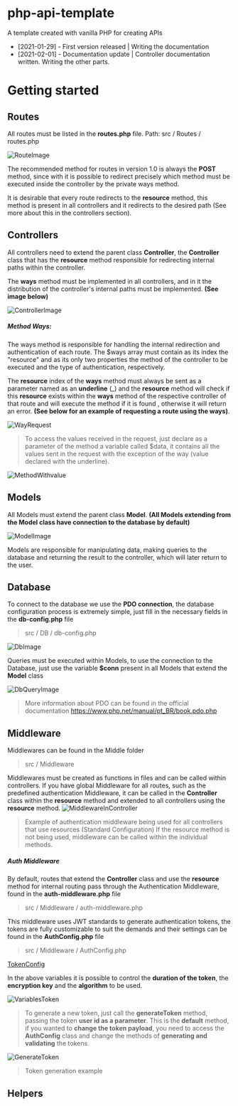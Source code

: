 # php-api-template
A template created with vanilla PHP for creating APIs

* [2021-01-29] - First version released | Writing the documentation
* [2021-02-01] - Documentation update | Controller documentation written. Writing the other parts.

# Getting started

## Routes

All routes must be listed in the **routes.php** file.
Path: src / Routes / routes.php

![RouteImage](https://i.imgur.com/lqdVAVU.png)

The recommended method for routes in version 1.0 is always the **POST** method, since with it is possible to redirect precisely which method must be executed inside the controller by the private ways method.

It is desirable that every route redirects to the **resource** method, this method is present in all controllers and it redirects to the desired path (See more about this in the controllers section).

## Controllers

All controllers need to extend the parent class **Controller**, the **Controller** class that has the **resource** method responsible for redirecting internal paths within the controller.

The **ways** method must be implemented in all controllers, and in it the distribution of the controller's internal paths must be implemented. __(See image below)__

![ControllerImage](https://i.imgur.com/dc6uLOe.png)

##### Method Ways:

The ways method is responsible for handling the internal redirection and authentication of each route. The $ways array must contain as its index the "resource" and as its only two properties the method of the controller to be executed and the type of authentication, respectively.

The **resource** index of the **ways** method must always be sent as a parameter named as an **underline** (_) and the **resource** method will check if this **resource** exists within the **ways** method of the respective controller of that route and will execute the method if it is found , otherwise it will return an error. __(See below for an example of requesting a route using the ways)__.

![WayRequest](https://i.imgur.com/U7rbMEB.png)

>To access the values received in the request, just declare as a parameter of the method a variable called $data, it contains all the values sent in the request with the exception of the way (value declared with the underline).

![MethodWithvalue](https://i.imgur.com/ZMMtSjK.png)

## Models

All Models must extend the parent class **Model**. __(All Models extending from the Model class have connection to the database by default)__

![ModelImage](https://i.imgur.com/6GvIl6k.png)

Models are responsible for manipulating data, making queries to the database and returning the result to the controller, which will later return to the user.

## Database

To connect to the database we use the **PDO connection**, the database configuration process is extremely simple, just fill in the necessary fields in the **db-config.php** file
>src / DB / db-config.php

![DbImage](https://i.imgur.com/zdupLmL.png)

Queries must be executed within Models, to use the connection to the Database, just use the variable **$conn** present in all Models that extend the **Model** class

![DbQueryImage](https://i.imgur.com/0lXYBj2.png)

>More information about PDO can be found in the official documentation <https://www.php.net/manual/pt_BR/book.pdo.php>
## Middleware

Middlewares can be found in the Middle folder
> src / Middleware

Middlewares must be created as functions in files and can be called within controllers. If you have global Middleware for all routes, such as the predefined authentication Middleware, it can be called in the **Controller** class within the **resource** method and extended to all controllers using the **resource** method.
![MiddlewareInController](https://i.imgur.com/tRUwJq9.png)
>Example of authentication middleware being used for all controllers that use resources (Standard Configuration)
If the resource method is not being used, middleware can be called within the individual methods.

##### Auth Middleware

By default, routes that extend the **Controller** class and use the **resource** method for internal routing pass through the Authentication Middleware, found in the **auth-middleware.php** file
> src / Middleware / auth-middleware.php

This middleware uses JWT standards to generate authentication tokens, the tokens are fully customizable to suit the demands and their settings can be found in the **AuthConfig.php** file
> src / Middleware / AuthConfig.php

[TokenConfig](https://i.imgur.com/shpcuta.png)

In the above variables it is possible to control the **duration of the token**, the **encryption key** and the **algorithm** to be used.

![VariablesToken](https://i.imgur.com/shpcuta.png)

>To generate a new token, just call the **generateToken** method, passing the token **user id as a parameter**. This is the **default** method, if you wanted to **change the token payload**, you need to access the **AuthConfig** class and change the methods of **generating and validating** the tokens.

![GenerateToken](https://i.imgur.com/3GhaFlr.png)

>Token generation example

## Helpers
